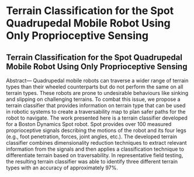 # Terrain Classification for the Spot Quadrupedal Mobile Robot Using Only Proprioceptive Sensing

## Terrain Classification for the Spot Quadrupedal Mobile Robot Using Only Proprioceptive Sensing

Abstract— Quadrupedal mobile robots can traverse a wider range of terrain types than their wheeled counterparts but do
not perform the same on all terrain types. These robots are prone to undesirable behaviours like sinking and slipping on
challenging terrains. To combat this issue, we propose a terrain classifier that provides information on terrain type that can
be used in robotic systems to create a traversability map to plan safer paths for the robot to navigate. The work presented
here is a terrain classifier developed for a Boston Dynamics Spot robot. Spot provides over 100 measured proprioceptive
signals describing the motions of the robot and its four legs (e.g., foot penetration, forces, joint angles, etc.). The developed
terrain classifier combines dimensionality reduction techniques to extract relevant information from the signals and then
applies a classification technique to differentiate terrain based on traversability. In representative field testing, the resulting
terrain classifier was able to identify three different terrain types with an accuracy of approximately 97%.
